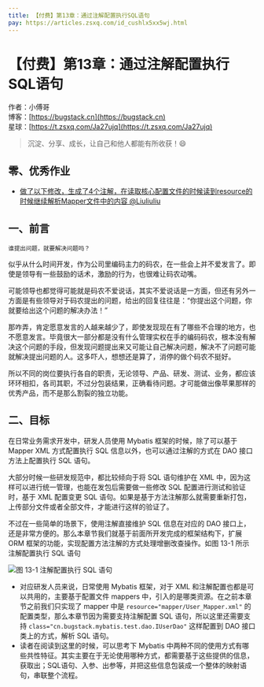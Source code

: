 ```yaml
---
title: 【付费】第13章：通过注解配置执行SQL语句
pay: https://articles.zsxq.com/id_cushlx5xx5wj.html
---
```


# 【付费】第13章：通过注解配置执行SQL语句

作者：小傅哥
<br/>博客：[https://bugstack.cn](https://bugstack.cn)
<br/>星球：[https://t.zsxq.com/Ja27ujq](https://t.zsxq.com/Ja27ujq)

> 沉淀、分享、成长，让自己和他人都能有所收获！😄

## 零、优秀作业

- [做了以下修改，生成了4个注解，在读取核心配置文件的时候读到resource的时候继续解析Mapper文件中的内容 @Liuliuliu](https://t.zsxq.com/08lyBSRqq)

## 一、前言

`谁提出问题，就要解决问题吗？`

似乎从什么时间开发，作为公司里编码主力的码农，在一些会上并不爱发言了。即使是领导有一些鼓励的话术，激励的行为，也很难让码农动嘴。

可能领导也都觉得可能就是码农不爱说话，其实不爱说话是一方面，但还有另外一方面是有些领导对于码农提出的问题，给出的回复往往是：“你提出这个问题，你就要给出这个问题的解决办法！”

那咋弄，肯定愿意发言的人越来越少了，即使发现现在有了哪些不合理的地方，也不愿意发言。毕竟很大一部分都是没有什么管理实权在手的编码码农，根本没有解决这个问题的手段，但发现问题提出来又可能让自己解决问题，解决不了问题可能就解决提出问题的人。这多吓人，想想还是算了，消停的做个码农不挺好。

所以不同的岗位要执行各自的职责，无论领导、产品、研发、测试、业务，都应该环环相扣，各司其职，不过分包装结果，正确看待问题。才可能做出像苹果那样的优秀产品，而不是那么割裂的独立功能。

## 二、目标

在日常业务需求开发中，研发人员使用 Mybatis 框架的时候，除了可以基于 Mapper XML 方式配置执行 SQL 信息以外，也可以通过注解的方式在 DAO 接口方法上配置执行 SQL 语句。

大部分时候一些研发规范中，都比较倾向于将 SQL 语句维护在 XML 中，因为这样可以进行统一管理，也能在发包后需要做一些修改 SQL 配置进行测试和验证时，基于 XML 配置变更 SQL 语句。如果是基于方法注解那么就需要重新打包，上传部分文件或者全部文件，才能进行这样的验证了。

不过在一些简单的场景下，使用注解直接维护 SQL 信息在对应的 DAO 接口上，还是非常方便的。那么本章节我们就基于前面所开发完成的框架结构下，扩展 ORM 框架的功能，实现配置方法注解的方式处理增删改查操作。如图 13-1 所示 注解配置执行 SQL 语句

![图 13-1 注解配置执行 SQL 语句](https://bugstack.cn/images/article/spring/mybatis-220614-01.png)

- 对应研发人员来说，日常使用 Mybatis 框架，对于 XML 和注解配置也都是可以共用的，主要基于配置文件 mappers 中，引入的是哪类资源。在之前本章节之前我们只实现了 mapper 中是 `resource="mapper/User_Mapper.xml"` 的配置类型，那么本章节因为需要支持注解配置 SQL 语句，所以这里还需要支持 `class="cn.bugstack.mybatis.test.dao.IUserDao"` 这样配置到 DAO 接口类上的方式，解析 SQL 语句。
- 读者在阅读到这里的时候，可以思考下 Mybatis 中两种不同的使用方式有哪些共性特征。其实主要在于无论使用哪种方式，都需要基于这些提供的信息，获取出；SQL语句、入参、出参等，并把这些信息包装成一个整体的映射语句，串联整个流程。